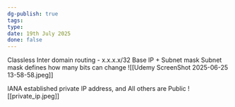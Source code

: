 ```yaml
---
dg-publish: true
tags: 
type: 
date: 19th July 2025
done: false
---
```


Classless Inter domain routing - x.x.x.x/32
Base IP + Subnet mask
Subnet mask defines how many bits can change
![[Udemy ScreenShot 2025-06-25 13-58-58.jpeg]]

IANA established private IP address, and All others are Public
![[private_ip.jpeg]]